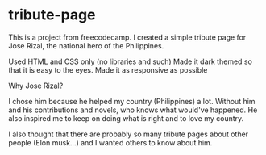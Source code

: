 # tribute-page
This is a project from freecodecamp. I created a simple tribute page for Jose Rizal, the national hero of the Philippines.

Used HTML and CSS only (no libraries and such)
Made it dark themed so that it is easy to the eyes.
Made it as responsive as possible

Why Jose Rizal?

I chose him because he helped my country (Philippines) a lot. Without him and his contributions and novels, who knows what would've happened. He also inspired me to keep on doing what is right and to love my country.

I also thought that there are probably so many tribute pages about other people (Elon musk...) and I wanted others to know about him.
